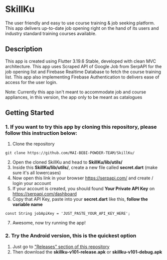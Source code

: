 # SkillKu

The user friendly and easy to use course training & job seeking platform. This app delivers up-to-date job opening right on the hand of its users and industry standard training courses available.

## Description

This app is created using Flutter 3.19.6 Stable, developed with clean MVC architecture. This app uses Scraped API of Google Job from SerpAPI for the job opening list and Firebase Realtime Database to fetch the course training list. This app also implementing Firebase Authentication to delivers ease of access for the user login.

Note: Currently this app isn't meant to accommodate job and course appliances, in this version, the app only to be meant as catalogues

## Getting Started
### 1. If you want to try this app by cloning this repository, please follow this instruction below:
1. Clone the repository
```
git clone https://github.com/MAI-BEBI-POWDER-TEAM/SkillKu/
```
2. Open the cloned SkillKu and head to **SkillKu/lib/utils/**
3. Inside this **SkillKu/lib/utils/**, create a new file called **secret.dart** (make sure it's all lowercases)
4. Now open this link in your browser https://serpapi.com/ and create / login your account
5. If your account is created, you should found **Your Private API Key** on https://serpapi.com/dashboard
6. Copy that API Key, paste into your **secret.dart** like this, **follow the variable name** 
```
const String jobApiKey = 'JUST_PASTE_YOUR_API_KEY_HERE';
```
7. Awesome, now try running the app!


### 2. Try the Android version, this is the quickest option
1. Just go to ["Releases" section of this repository](https://github.com/MAI-BEBI-POWDER-TEAM/SkillKu/releases)
2. Then download the **skillku-v101-release.apk** or **skillku-v101-debug.apk**
